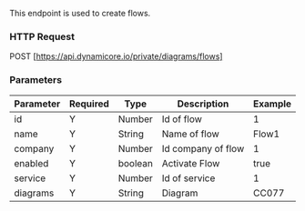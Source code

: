 This endpoint is used to create flows.
### HTTP Request

POST [https://api.dynamicore.io/private/diagrams/flows]

### Parameters

| Parameter | Required | Type | Description | Example |
| --------- | --------- | --------- | --------- |--------- |
| id | Y | Number | Id of flow | 1 |
| name | Y | String | Name of flow | Flow1 |
| company | Y | Number | Id company of flow | 1 |
| enabled | Y | boolean | Activate Flow | true |
| service | Y | Number | Id of service | 1 |
| diagrams | Y | String | Diagram | CC077 |